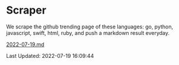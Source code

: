 # Scraper

We scrape the github trending page of these languages: go, python, javascript, swift, html, ruby, and push a markdown result everyday.

[2022-07-19.md](https://github.com/henson/Scraper/blob/master/2022-07-19.md)

Last Updated: 2022-07-19 16:09:44